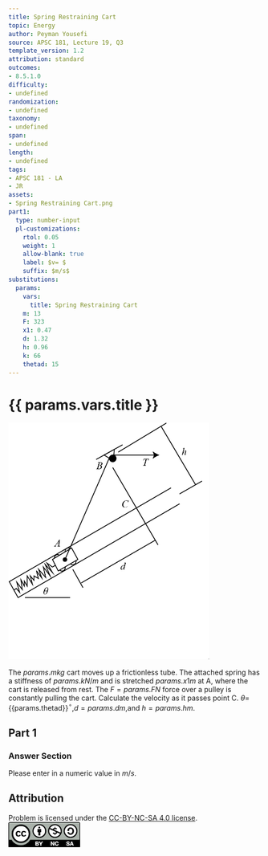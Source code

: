 ```yaml
---
title: Spring Restraining Cart
topic: Energy
author: Peyman Yousefi
source: APSC 181, Lecture 19, Q3
template_version: 1.2
attribution: standard
outcomes:
- 8.5.1.0
difficulty:
- undefined
randomization:
- undefined
taxonomy:
- undefined
span:
- undefined
length:
- undefined
tags:
- APSC 181 - LA
- JR
assets:
- Spring Restraining Cart.png
part1:
  type: number-input
  pl-customizations:
    rtol: 0.05
    weight: 1
    allow-blank: true
    label: $v= $
    suffix: $m/s$
substitutions:
  params:
    vars:
      title: Spring Restraining Cart
    m: 13
    F: 323
    x1: 0.47
    d: 1.32
    h: 0.96
    k: 66
    thetad: 15
---
```

# {{ params.vars.title }}
<img src="Spring Restraining Cart.png" width=400>

The ${{params.m}}kg$ cart moves up a frictionless tube. The attached spring has a stiffness of ${{params.k}}N/m$ and is stretched ${{params.x1}}m$ at A, where the cart is released from rest.
The $F = {{params.F}}N$ force over a pulley is constantly pulling the cart. Calculate the velocity as it passes point C.
$\theta=${{params.thetad}}$^\circ$,$d = {{params.d}}m$,and $h = {{params.h}}m$.

## Part 1

### Answer Section

Please enter in a numeric value in $m/s$.

## Attribution

Problem is licensed under the [CC-BY-NC-SA 4.0 license](https://creativecommons.org/licenses/by-nc-sa/4.0/).<br> ![The Creative Commons 4.0 license requiring attribution-BY, non-commercial-NC, and share-alike-SA license.](https://raw.githubusercontent.com/firasm/bits/master/by-nc-sa.png)